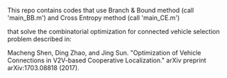 This repo contains codes that use Branch & Bound method (call 'main_BB.m') and Cross Entropy method (call 'main_CE.m')

that solve the combinatorial optimization for connected vehicle selection problem described in:

Macheng Shen, Ding Zhao, and Jing Sun. "Optimization of Vehicle Connections in V2V-based Cooperative Localization." arXiv preprint arXiv:1703.08818 (2017).
